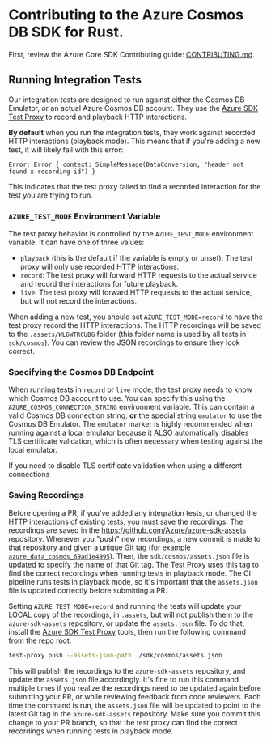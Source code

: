 # Contributing to the Azure Cosmos DB SDK for Rust.

First, review the Azure Core SDK Contributing guide: [CONTRIBUTING.md](../../CONTRIBUTING.md).

## Running Integration Tests

Our integration tests are designed to run against either the Cosmos DB Emulator, or an actual Azure Cosmos DB account.
They use the [Azure SDK Test Proxy](https://github.com/Azure/azure-sdk-tools/blob/main/tools/test-proxy/Azure.Sdk.Tools.TestProxy/README.md) to record and playback HTTP interactions.

**By default** when you run the integration tests, they work against recorded HTTP interactions (playback mode).
This means that if you're adding a new test, it will likely fail with this error:

```
Error: Error { context: SimpleMessage(DataConversion, "header not found x-recording-id") }
```

This indicates that the test proxy failed to find a recorded interaction for the test you are trying to run.

### `AZURE_TEST_MODE` Environment Variable

The test proxy behavior is controlled by the `AZURE_TEST_MODE` environment variable.
It can have one of three values:

* `playback` (this is the default if the variable is empty or unset): The test proxy will only use recorded HTTP interactions.
* `record`: The test proxy will forward HTTP requests to the actual service and record the interactions for future playback.
* `live`: The test proxy will forward HTTP requests to the actual service, but will not record the interactions.

When adding a new test, you should set `AZURE_TEST_MODE=record` to have the test proxy record the HTTP interactions.
The HTTP recordings will be saved to the `.assets/WL6WTRCUBG` folder (this folder name is used by all tests in `sdk/cosmos`).
You can review the JSON recordings to ensure they look correct.

### Specifying the Cosmos DB Endpoint

When running tests in `record` or `live` mode, the test proxy needs to know which Cosmos DB account to use.
You can specify this using the `AZURE_COSMOS_CONNECTION_STRING` environment variable.
This can contain a valid Cosmos DB connection string, **or** the special string `emulator` to use the Cosmos DB Emulator.
The `emulator` marker is highly recommended when running against a local emulator because it ALSO automatically disables TLS certificate validation, which is often necessary when testing against the local emulator.

If you need to disable TLS certificate validation when using a different connections

### Saving Recordings

Before opening a PR, if you've added any integration tests, or changed the HTTP interactions of existing tests, you must save the recordings.
The recordings are saved in the https://github.com/Azure/azure-sdk-assets repository.
Whenever you "push" new recordings, a new commit is made to that repository and given a unique Git tag (for example [`azure_data_cosmos_69ad1e4995`](https://github.com/Azure/azure-sdk-assets/commit/69ad1e49952a7dd831d80e19eebbbee3454f404a)).
Then, the `sdk/cosmos/assets.json` file is updated to specify the name of that Git tag.
The Test Proxy uses this tag to find the correct recordings when running tests in playback mode.
The CI pipeline runs tests in playback mode, so it's important that the `assets.json` file is updated correctly before submitting a PR.

Setting `AZURE_TEST_MODE=record` and running the tests will update your LOCAL copy of the recordings, in `.assets`, but will not publish them to the `azure-sdk-assets` repository, or update the `assets.json` file.
To do that, install the [Azure SDK Test Proxy](https://github.com/Azure/azure-sdk-tools/blob/main/tools/test-proxy/Azure.Sdk.Tools.TestProxy/README.md#installation) tools, then run the following command from the repo root:

```bash
test-proxy push --assets-json-path ./sdk/cosmos/assets.json
```

This will publish the recordings to the `azure-sdk-assets` repository, and update the `assets.json` file accordingly.
It's fine to run this command multiple times if you realize the recordings need to be updated again before submitting your PR, or while reviewing feedback from code reviewers.
Each time the command is run, the `assets.json` file will be updated to point to the latest Git tag in the `azure-sdk-assets` repository.
Make sure you commit this change to your PR branch, so that the test proxy can find the correct recordings when running tests in playback mode.
